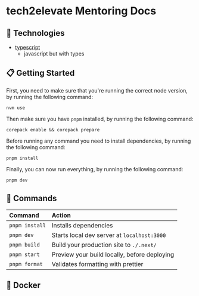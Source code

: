 # tech2elevate Mentoring Docs

## 🔧 Technologies

- [typescript](https://www.typescriptlang.org)
  - javascript but with types

## 📋 Getting Started

First, you need to make sure that you're running the correct node version, by running the following command:

```
nvm use
```

Then make sure you have `pnpm` installed, by running the following command:

```
corepack enable && corepack prepare
```

Before running any command you need to install dependencies, by running the following command:

```
pnpm install
```

Finally, you can now run everything, by running the following command:

```
pnpm dev
```

## 🧞 Commands

| Command        | Action                                       |
| :------------- | :------------------------------------------- |
| `pnpm install` | Installs dependencies                        |
| `pnpm dev`     | Starts local dev server at `localhost:3000`  |
| `pnpm build`   | Build your production site to `./.next/`     |
| `pnpm start`   | Preview your build locally, before deploying |
| `pnpm format`  | Validates formatting with prettier           |

## 🐳 Docker
